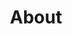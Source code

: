 ---
title: About
layout: layouts/article.liquid
permalink: /sv/about/
tags: about 
sideNavOrder: 1
topNavOrder: 1
---